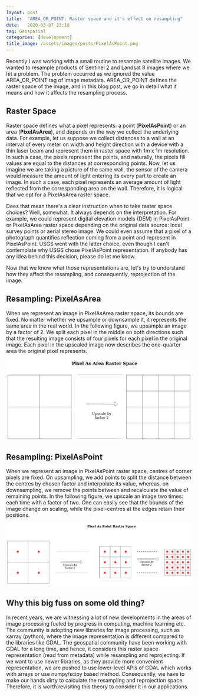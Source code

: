 ```yaml
---
layout: post
title:  "AREA_OR_POINT: Raster space and it's effect on resampling"
date:   2020-03-07 23:18
tag: Geospatial
categories: [development]
title_image: /assets/images/posts/PixelAsPoint.png
---
```


Recently I was working with a small routine to resample satellite images. We wanted to resample products of Sentinel 2 and Landsat 8 images where we hit a problem. The problem occurred as we ignored the value AREA_OR_POINT tag of image metadata. AREA_OR_POINT defines the raster space of the image, and in this blog post, we go in detail what it means and how it affects the resampling process.

## Raster Space

Raster space defines what a pixel represents: a point (**PixelAsPoint**) or an area (**PixelAsArea**), and depends on the way we collect the underlying data. For example, let us suppose we collect distances to a wall at an interval of every meter on width and height direction with a device with a thin laser beam and represent them in raster space with 1m x 1m resolution. In such a case, the pixels represent the points, and naturally, the pixels fill values are equal to the distances at corresponding points. Now, let us imagine we are taking a picture of the same wall, the sensor of the camera would measure the amount of light entering its every part to create an image. In such a case, each pixel represents an average amount of light reflected from the corresponding area on the wall. Therefore, it is logical that we opt for a PixelAsArea raster space.

Does that mean there's a clear instruction when to take raster space choices? Well, somewhat. It always depends on the interpretation. For example, we could represent digital elevation models (DEM) in PixelAsPoint or PixelAsArea raster space depending on the original data source: local survey points or aerial stereo image. We could even assume that a pixel of a photograph quantifies reflection coming from a point and represent in PixelAsPoint. USGS went with the latter choice, even though I can't contemplate why USGS chose PixelAsPoint representation. If anybody has any idea behind this decision, please do let me know.

Now that we know what those representations are, let's try to understand how they affect the resampling, and consequently, reprojection of the image.

## Resampling: PixelAsArea

When we represent an image in PixelAsArea raster space, its bounds are fixed. No matter whether we upsample or downsample it, it represents the same area in the real world. In the following figure, we upsample an image by a factor of 2. We split each pixel in the middle on both directions such that the resulting image consists of four pixels for each pixel in the original image. Each pixel in the upscaled image now describes the one-quarter area the original pixel represents.

![alt text][PixelAsArea]

## Resampling: PixelAsPoint

When we represent an image in PixelAsPoint raster space, centres of corner pixels are fixed. On upsampling, we add points to split the distance between the centres by chosen factor and interpolate its value, whereas, on downsampling, we remove the points between and recalculate the value of remaining points. In the following figure, we upscale an image two times: each time with a factor of two. One can easily see that the bounds of the image change on scaling, while the pixel-centres at the edges retain their positions.

![alt text][PixelAsPoint]

## Why this big fuss on some old thing?

In recent years, we are witnessing a lot of new developments in the areas of image processing fueled by progress in computing, machine learning etc. The community is adopting new libraries for image processing, such as xarray (python), where the image representation is different compared to the libraries like GDAL. The geospatial community have been working with GDAL for a long time, and hence, it considers this raster space representation (read from metadata) while resampling and reprojecting. If we want to use newer libraries, as they provide more convenient representation, we are pushed to use lower-level APIs of GDAL which works with arrays or use numpy/scipy based method. Consequently, we have to make our hands dirty to calculate the resampling and reprojection space. Therefore, it is worth revisiting this theory to consider it in our applications.

[PixelAsPoint]: /assets/images/posts/PixelAsPoint.png
[PixelAsArea]: /assets/images/posts/PixelAsArea.png
